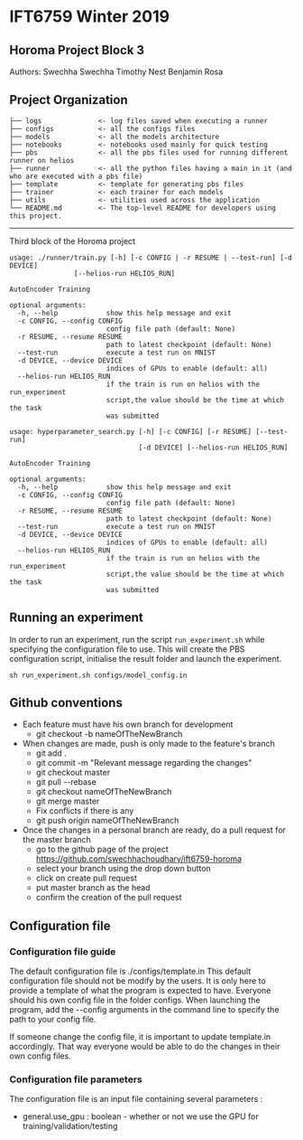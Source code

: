 # IFT6759 Winter 2019
## Horoma Project Block 3

Authors:
Swechha Swechha
Timothy Nest
Benjamin Rosa

Project Organization
------------

    ├── logs	          <- log files saved when executing a runner
    ├── configs           <- all the configs files
    ├── models            <- all the models architecture
    ├── notebooks         <- notebooks used mainly for quick testing
    ├── pbs		          <- all the pbs files used for running different runner on helios
    ├── runner		      <- all the python files having a main in it (and who are executed with a pbs file)
    ├── template          <- template for generating pbs files
    ├── trainer           <- each trainer for each models
    ├── utils             <- utilities used across the application
    └── README.md         <- The top-level README for developers using this project.

--------

Third block of the Horoma project

```
usage: ./runner/train.py [-h] [-c CONFIG | -r RESUME | --test-run] [-d DEVICE]
                [--helios-run HELIOS_RUN]

AutoEncoder Training

optional arguments:
  -h, --help            show this help message and exit
  -c CONFIG, --config CONFIG
                        config file path (default: None)
  -r RESUME, --resume RESUME
                        path to latest checkpoint (default: None)
  --test-run            execute a test run on MNIST
  -d DEVICE, --device DEVICE
                        indices of GPUs to enable (default: all)
  --helios-run HELIOS_RUN
                        if the train is run on helios with the run_experiment
                        script,the value should be the time at which the task
                        was submitted
```

```
usage: hyperparameter_search.py [-h] [-c CONFIG] [-r RESUME] [--test-run]
                                [-d DEVICE] [--helios-run HELIOS_RUN]

AutoEncoder Training

optional arguments:
  -h, --help            show this help message and exit
  -c CONFIG, --config CONFIG
                        config file path (default: None)
  -r RESUME, --resume RESUME
                        path to latest checkpoint (default: None)
  --test-run            execute a test run on MNIST
  -d DEVICE, --device DEVICE
                        indices of GPUs to enable (default: all)
  --helios-run HELIOS_RUN
                        if the train is run on helios with the run_experiment
                        script,the value should be the time at which the task
                        was submitted
```

## Running an experiment

In order to run an experiment, run the script `run_experiment.sh` while specifying the configuration file to use. This will create the PBS configuration script, initialise the result folder and launch the experiment.

`sh run_experiment.sh configs/model_config.in`

## Github conventions
* Each feature must have his own branch for development
  * git checkout -b nameOfTheNewBranch
* When changes are made, push is only made to the feature's branch
  * git add .
  * git commit -m "Relevant message regarding the changes"
  * git checkout master
  * git pull --rebase
  * git checkout nameOfTheNewBranch
  * git merge master
  * Fix conflicts if there is any
  * git push origin nameOfTheNewBranch
* Once the changes in a personal branch are ready, do a pull request for the master branch
  * go to the github page of the project https://github.com/swechhachoudhary/ift6759-horoma
  * select your branch using the drop down button
  * click on create pull request
  * put master branch as the head
  * confirm the creation of the pull request
  
## Configuration file

### Configuration file guide
The default configuration file is ./configs/template.in
This default configuration file should not be modify by the users.
It is only here to provide a template of what the program is expected to have.
Everyone should his own config file in the folder configs.
When launching the program, add the --config arguments in the command line to specify the path to your config file.

If someone change the config file, it is important to update template.in accordingly.
That way everyone would be able to do the changes in their own config files.

### Configuration file parameters
The configuration file is an input file containing several parameters :
* general.use_gpu             : boolean - whether or not we use the GPU for training/validation/testing

